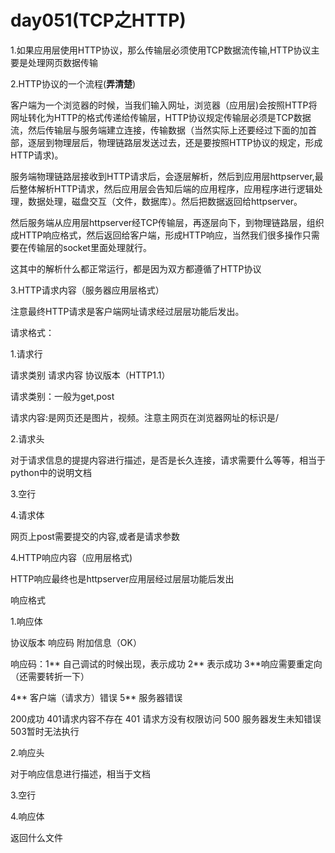 # day051(TCP之HTTP)

1.如果应用层使用HTTP协议，那么传输层必须使用TCP数据流传输,HTTP协议主要是处理网页数据传输

2.HTTP协议的一个流程(**弄清楚**)

客户端为一个浏览器的时候，当我们输入网址，浏览器（应用层)会按照HTTP将网址转化为HTTP的格式传递给传输层，HTTP协议规定传输层必须是TCP数据流，然后传输层与服务端建立连接，传输数据（当然实际上还要经过下面的加首部，逐层到物理层后，物理链路层发送过去，还是要按照HTTP协议的规定，形成HTTP请求)。

服务端物理链路层接收到HTTP请求后，会逐层解析，然后到应用层httpserver,最后整体解析HTTP请求，然后应用层会告知后端的应用程序，应用程序进行逻辑处理，数据处理，磁盘交互（文件，数据库）。然后把数据返回给httpserver。

然后服务端从应用层httpserver经TCP传输层，再逐层向下，到物理链路层，组织成HTTP响应格式，然后返回给客户端，形成HTTP响应，当然我们很多操作只需要在传输层的socket里面处理就行。

这其中的解析什么都正常运行，都是因为双方都遵循了HTTP协议

3.HTTP请求内容（服务器应用层格式）        

注意最终HTTP请求是客户端网址请求经过层层功能后发出。

请求格式：

1.请求行

请求类别  请求内容  协议版本（HTTP1.1）

请求类别：一般为get,post

请求内容:是网页还是图片，视频。注意主网页在浏览器网址的标识是/

2.请求头

对于请求信息的提提内容进行描述，是否是长久连接，请求需要什么等等，相当于python中的说明文档

3.空行

4.请求体

网页上post需要提交的内容,或者是请求参数

4.HTTP响应内容（应用层格式)

HTTP响应最终也是httpserver应用层经过层层功能后发出

响应格式

1.响应体

协议版本 响应码 附加信息（OK）

响应码：1** 自己调试的时候出现，表示成功 2** 表示成功 3**响应需要重定向（还需要转折一下）

4** 客户端（请求方）错误 5** 服务器错误

200成功  401请求内容不存在 401 请求方没有权限访问  500 服务器发生未知错误 503暂时无法执行

2.响应头

对于响应信息进行描述，相当于文档

3.空行

4.响应体

返回什么文件

